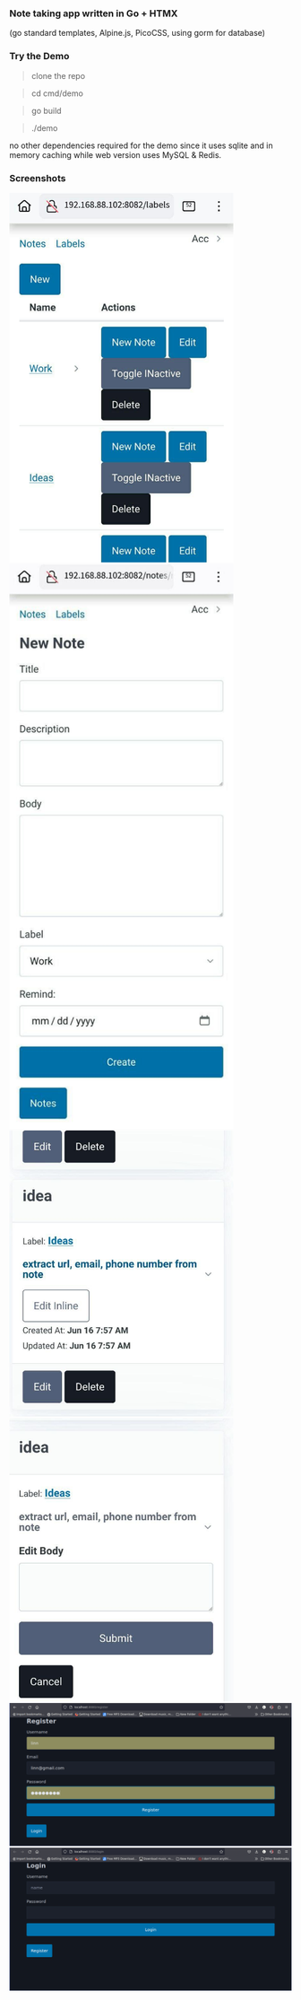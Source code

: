 ### Note taking app written in Go + HTMX
(go standard templates, Alpine.js, PicoCSS, using gorm for database)

### Try the Demo
> clone the repo

> cd cmd/demo

> go build

> ./demo

no other dependencies required for the demo since it uses sqlite and in memory caching while web version uses MySQL & Redis.

### Screenshots
<img src="screenshots/1.jpg" width="400px" />

<img src="screenshots/2.jpg" width="400px" />

<img src="screenshots/3.jpg" width="400px" />

<img src="screenshots/4.jpg" width="400px" />

<img src="screenshots/1.png" width="700px" />

<img src="screenshots/11.png" width="700px" />